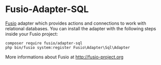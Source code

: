 Fusio-Adapter-SQL
=====

[Fusio] adapter which provides actions and connections to work with relational 
databases. You can install the adapter with the following steps inside your 
Fusio project:

    composer require fusio/adapter-sql
    php bin/fusio system:register Fusio\Adapter\Sql\Adapter

More informations about Fusio at http://fusio-project.org

[Fusio]: http://demo.fusio-project.org/